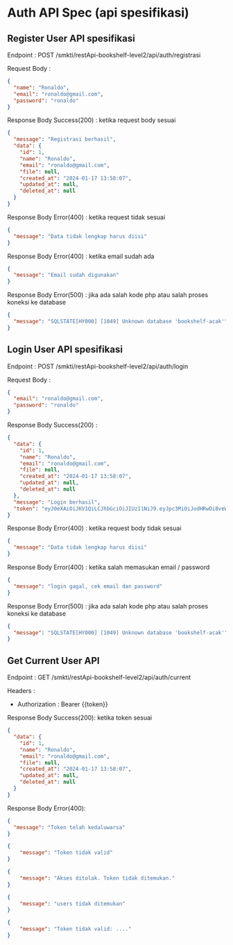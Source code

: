 # Auth API Spec (api spesifikasi)

## Register User API spesifikasi

Endpoint :  POST /smkti/restApi-bookshelf-level2/api/auth/registrasi

Request Body :

```json
{
  "name": "Ronaldo",
  "email": "ronaldo@gmail.com",
  "password": "ronaldo"
}
```

Response Body Success(200) : ketika request body sesuai

```json
{
  "message": "Registrasi berhasil",
  "data": {
    "id": 1,
    "name": "Ronaldo",
    "email": "ronaldo@gmail.com",
    "file": null,
    "created_at": "2024-01-17 13:58:07",
    "updated_at": null,
    "deleted_at": null
  }
}
```

Response Body Error(400) : ketika request tidak sesuai

```json
{
  "message": "Data tidak lengkap harus diisi"
}
```

Response Body Error(400) : ketika email sudah ada

```json
{
  "message": "Email sudah digunakan"
}
```

Response Body Error(500) : jika ada salah kode php atau salah proses koneksi ke database

```json
{
  "message": "SQLSTATE[HY000] [1049] Unknown database 'bookshelf-acak'"
}
```

## Login User API spesifikasi

Endpoint :  POST /smkti/restApi-bookshelf-level2/api/auth/login

Request Body :

```json
{
  "email": "ronaldo@gmail.com",
  "password": "ronaldo"
}
```

Response Body Success(200) :

```json
{
  "data": {
    "id": 1,
    "name": "Ronaldo",
    "email": "ronaldo@gmail.com",
    "file": null,
    "created_at": "2024-01-17 13:58:07",
    "updated_at": null,
    "deleted_at": null
  },
  "message": "Login berhasil",
  "token": "eyJ0eXAiOiJKV1QiLCJhbGciOiJIUzI1NiJ9.eyJpc3MiOiJodHRwOi8veW91cmRvbWFpbi5jb20iLCJhdWQiOiJodHRwOi8veW91cmRvbWFpbi5jb20iLCJpYXQiOjE3MDU1MDEzNjMsImV4cCI6MTcwNTUwMTQ4MywidXNlcl9pZCI6MX0.khWRvPvQJhgpRuBW0KYAaScGgN-uoRly8_CnPL-WgEE"
}
```

Response Body Error(400) : ketika request body tidak sesuai

```json
{
  "message": "Data tidak lengkap harus diisi"
}
```

Response Body Error(400) : ketika salah memasukan email / password

```json
{
  "message": "login gagal, cek email dan password"
}
```

Response Body Error(500) : jika ada salah kode php atau salah proses koneksi ke database

```json
{
  "message": "SQLSTATE[HY000] [1049] Unknown database 'bookshelf-acak'"
}
```

## Get Current User API

Endpoint : GET /smkti/restApi-bookshelf-level2/api/auth/current

Headers :
- Authorization : Bearer {{token}}

Response Body Success(200): ketika token sesuai

```json
{
  "data": {
    "id": 1,
    "name": "Ronaldo",
    "email": "ronaldo@gmail.com",
    "file": null,
    "created_at": "2024-01-17 13:58:07",
    "updated_at": null,
    "deleted_at": null
  }
}
```

Response Body Error(400):

```json
{
  "message": "Token telah kedaluwarsa"
}
```

```json
{
    "message": "Token tidak valid"
}
```

```json
{
    "message": "Akses ditolak. Token tidak ditemukan."
}
```

```json
{
    "message": "users tidak ditemukan"
}
```

```json
{
    "message": "Token tidak valid: ...."
}
```

